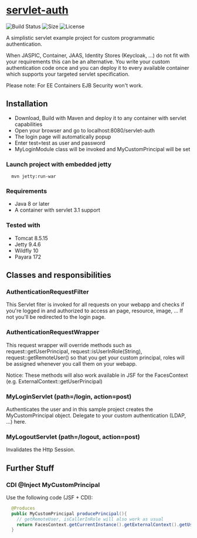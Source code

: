 # [servlet-auth](https://github.com/nickscha/servlet-auth)

![Build Status](https://travis-ci.org/nickscha/servlet-auth.svg?branch=master)
![Size](https://reposs.herokuapp.com/?path=nickscha/servlet-auth)
![License](https://img.shields.io/hexpm/l/plug.svg)

A simplistic servlet example project for custom programmatic authentication.  

When JASPIC, Container, JAAS, Identity Stores (Keycloak, ...) do not fit with your requirements this can be an alternative. You write your custom authentication code once and you can deploy it to every available container which supports your targeted servlet specification. 
 
Please note: For EE Containers EJB Security won't work. 
 
## Installation
* Download, Build with Maven and deploy it to any container with servlet capabilities
* Open your browser and go to localhost:8080/servlet-auth
* The login page will automatically popup
* Enter test=test as user and password
* MyLoginModule class will be invoked and MyCustomPrincipal will be set
### Launch project with embedded jetty
```
  mvn jetty:run-war
```

### Requirements

* Java 8 or later
* A container with servlet 3.1 support

### Tested with
* Tomcat 8.5.15
* Jetty 9.4.6
* Wildfly 10
* Payara 172
 
 
## Classes and responsibilities

### AuthenticationRequestFilter
This Servlet fiter is invoked for all requests on your webapp and checks if you're logged in and authorized to access an page, resource, image, ... If not you'll be redirected to the login page. 

### AuthenticationRequestWrapper
This request wrapper will override methods such as request::getUserPrincipal, request::isUserInRole(String), request::getRemoteUser() so that you get your custom principal, roles will be assigned whenever you call them on your webapp.

Notice: These methods will also work available in JSF for the FacesContext (e.g. ExternalContext::getUserPrincipal)

### MyLoginServlet (path=/login, action=post)
Authenticates the user and in this sample project creates the MyCustomPrincipal object. Delegate to your custom authentication (LDAP, ...) here.

### MyLogoutServlet (path=/logout, action=post)
Invalidates the Http Session.
 
 
## Further Stuff

### CDI @Inject MyCustomPrincipal
Use the following code (JSF + CDI):

```java
  @Produces
  public MyCustomPrincipal producePrincipal(){
    // getRemoteUser, isCallerInRole will also work as usual
    return FacesContext.getCurrentInstance().getExternalContext().getUserPrincipal();
  }
```

